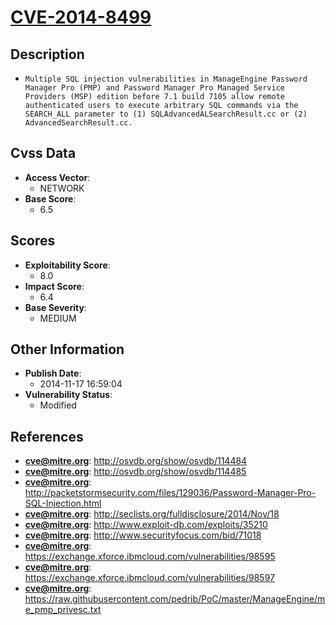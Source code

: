 
# [CVE-2014-8499](https://cve.mitre.org/cgi-bin/cvename.cgi?name=CVE-2014-8499)

## Description

- `Multiple SQL injection vulnerabilities in ManageEngine Password Manager Pro (PMP) and Password Manager Pro Managed Service Providers (MSP) edition before 7.1 build 7105 allow remote authenticated users to execute arbitrary SQL commands via the SEARCH_ALL parameter to (1) SQLAdvancedALSearchResult.cc or (2) AdvancedSearchResult.cc.`

## Cvss Data

- **Access Vector**:
  - NETWORK
- **Base Score**:
  - 6.5

## Scores

- **Exploitability Score**:
  - 8.0
- **Impact Score**:
  - 6.4
- **Base Severity**:
  - MEDIUM

## Other Information

- **Publish Date**:
  - 2014-11-17 16:59:04
- **Vulnerability Status**:
  - Modified

## References

- **cve@mitre.org**: http://osvdb.org/show/osvdb/114484
- **cve@mitre.org**: http://osvdb.org/show/osvdb/114485
- **cve@mitre.org**: http://packetstormsecurity.com/files/129036/Password-Manager-Pro-SQL-Injection.html
- **cve@mitre.org**: http://seclists.org/fulldisclosure/2014/Nov/18
- **cve@mitre.org**: http://www.exploit-db.com/exploits/35210
- **cve@mitre.org**: http://www.securityfocus.com/bid/71018
- **cve@mitre.org**: https://exchange.xforce.ibmcloud.com/vulnerabilities/98595
- **cve@mitre.org**: https://exchange.xforce.ibmcloud.com/vulnerabilities/98597
- **cve@mitre.org**: https://raw.githubusercontent.com/pedrib/PoC/master/ManageEngine/me_pmp_privesc.txt
